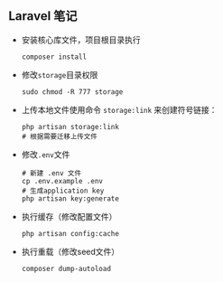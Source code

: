 ## Laravel 笔记
      
- 安装核心库文件，项目根目录执行
    ```
    composer install
    ```
- 修改`storage`目录权限
    ```
    sudo chmod -R 777 storage
    ```
- 上传本地文件使用命令 `storage:link` 来创建符号链接：
    ```
    php artisan storage:link
    # 根据需要迁移上传文件
    ```
- 修改`.env`文件
    ```
    # 新建 .env 文件
    cp .env.example .env
    # 生成application key
    php artisan key:generate
    
    ```
- 执行缓存（修改配置文件）
   ```
   php artisan config:cache
   ```
- 执行重载（修改seed文件）
   ```
   composer dump-autoload
   ```